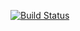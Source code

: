 [![Build Status](https://kohn.visualstudio.com/Maethrillian/_apis/build/status/ankoh.maethrillian?branchName=master)](https://kohn.visualstudio.com/Maethrillian/_build/latest?definitionId=1&branchName=master)
